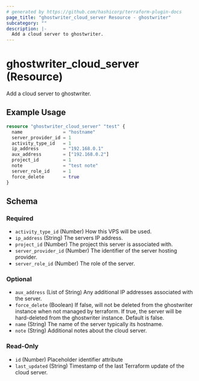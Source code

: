 ```yaml
---
# generated by https://github.com/hashicorp/terraform-plugin-docs
page_title: "ghostwriter_cloud_server Resource - ghostwriter"
subcategory: ""
description: |-
  Add a cloud server to ghostwriter.
---
```


# ghostwriter_cloud_server (Resource)

Add a cloud server to ghostwriter.

## Example Usage

```terraform
resource "ghostwriter_cloud_server" "test" {
  name               = "hostname"
  server_provider_id = 1
  activity_type_id   = 1
  ip_address         = "192.168.0.1"
  aux_address        = ["192.168.0.2"]
  project_id         = 1
  note               = "test note"
  server_role_id     = 1
  force_delete       = true
}
```

<!-- schema generated by tfplugindocs -->
## Schema

### Required

- `activity_type_id` (Number) How this VPS will be used.
- `ip_address` (String) The servers IP address.
- `project_id` (Number) The project this server is associated with.
- `server_provider_id` (Number) The identifier of the server hosting provider.
- `server_role_id` (Number) The role of the server.

### Optional

- `aux_address` (List of String) Any additional IP addresses associated with the server.
- `force_delete` (Boolean) If false, will not be deleted from the ghostwriter instance when not managed by terraform. If true, the server will be hard-deleted from the ghostwriter instance. Default is false.
- `name` (String) The name of the server typically its hostname.
- `note` (String) Additional notes about the cloud server.

### Read-Only

- `id` (Number) Placeholder identifier attribute
- `last_updated` (String) Timestamp of the last Terraform update of the cloud server.
